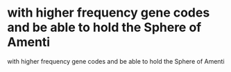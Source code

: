 # with higher frequency gene codes and be able to hold the Sphere of Amenti

with higher frequency gene codes and be able to hold the Sphere of Amenti